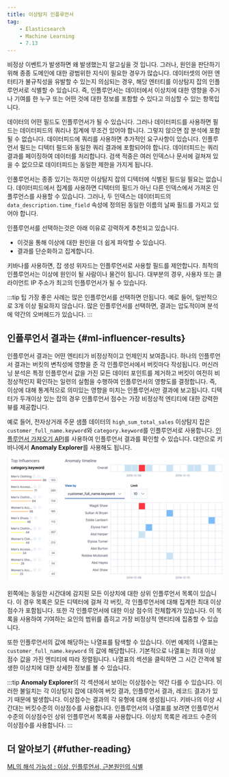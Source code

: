 ```yaml
---
title: 이상탐지 인플루언서
tag:
    - Elasticsearch
    - Machine Learning
    - 7.13
---
```


비정상 이벤트가 발생하면 왜 발생했는지 알고싶을 것 입니다.
그러나, 원인을 판단하기 위해 종종 도메인에 대한 광범위한 지식이 필요한 경우가 많습니다.
데이터셋의 어떤 엔터티가 불규칙성을 유발할 수 있는지 의심되는 경우, 해당 엔터티를 이상탐지 잡의 인플루언서로 식별할 수 있습니다.
즉, 인플루언서는 데이터에서 이상치에 대한 영향을 주거나 기여를 한 누구 또는 어떤 것에 대한 정보를 포함할 수 있다고 의심할 수 있는 항목입니다.

데이터의 어떤 필드도 인플루언서가 될 수 있습니다.
그러나 데이터피드를 사용하면 필드는 데이터피드의 쿼리나 집계에 무조건 있어야 합니다.
그렇지 않으면 잡 분석에 포함될 수 없습니다.
데이터피드에 쿼리를 사용하면 추가적인 요구사항이 있습니다.
인플루언서 필드는 디텍터 필드와 동일한 쿼리 결과에 포함되어야 합니다.
데이터피드는 쿼리결과를 페이징하여 데이터를 처리합니다.
검색 적중은 여러 인덱스나 문서에 걸쳐져 있을 수 없으므로 데이터피드는 동일한 제한을 가지게 됩니다.

인풀루언서는 종종 있기는 하지만 이상탐지 잡의 디텍터에 식별된 필드일 필요는 없습니다.
데이터피드에서 집계를 사용하면 디텍터의 필드가 아닌 다른 인덱스에서 가져온 인플루언스를 사용할 수 있습니다.
그러나, 두 인덱스는 데이터피드의 `data_description.time_field` 속성에 정의된 동일한 이름의 날짜 필드를 가지고 있어야 합니다.

인플루언서를 선택하는것은 아래 이유로 강력하게 추천되고 있습니다.

* 이것을 통해 이상에 대한 원인을 더 쉽게 파악할 수 있습니다.
* 결과를 단순화하고 집계합니다.

키바나를 사용하면, 잡 생성 위자드는 인플루언서로 사용할 필드를 제안합니다.
최적의 인플루언서는 이상에 원인이 될 사람이나 물건이 됩니다.
대부분의 경우, 사용자 또는 클라이언트 IP 주소가 최고의 인플루언서가 될 수 있습니다.

:::tip 팁
가장 좋은 사례는 많은 인플루언서를 선택하면 안됩니다.
예로 들어, 일반적으로 3개 이상 필요하지 않습니다.
많은 인플루언서를 선택하면, 결과는 압도적이며 분석에 약간의 오버헤드가 있습니다.
:::

## 인플루언서 결과는 {#ml-influencer-results}

인플루언서 결과는 어떤 엔티티가 비정상적이고 언제인지 보여줍니다.
하나의 인플루언서 결과는 버킷의 변칙성에 영향을 준 각 인플루언서에서 버킷마다 작성됩니다.
머신러닝 분석은 특정 인플루언서 값을 가진 모든 데이터 포인트를 제거하고 버킷이 여전히 비정상적인지 확인하는 일련의 실험을 수행하여 인플루언서의 영향도를 결정합니다.
즉, 이상에 대해 통계적으로 의미있는 영향을 미치는 인플루언서만 결과에 보고됩니다.
디텍터가 두개이상 있는 잡의 경우 인플루언서 점수는 가장 비정상적 엔티티에 대한 강력한 뷰를 제공합니다.

예로 들어, 전자상거래 주문 샘플 데이터의 `high_sum_total_sales` 이상탐지 잡은 `customer_full_name.keyword`와 `category.keyword`를 인플루언서로 사용합니다.
[인플루언서 가져오기 API](ml-get-influencer.md)를 사용하여 인플루언서 결과를 확인할 수 있습니다.
대안으로 키바나에서 **Anomaly Explorer**를 사용해도 됩니다.

![influencers](./images/influencers.jpg)

왼쪽에는 동일한 시간대에 감지된 모든 이상치에 대한 상위 인플루언서 목록이 있습니다.
이 경우 목록은 모든 디텍터에 걸쳐 각 버킷, 각 인플루언서에 대해 집계한 최대 이상점수가 포함됩니다.
또한 각 인플루언서에 대한 이상 점수의 전체합계가 있습니다.
이 목록을 사용하여 기여하는 요인의 범위를 좁히고 가장 비정상적 엔티티에 집중할 수 있습니다.

또한 인플루언서의 값에 해당하는 나열표를 탐색할 수 있습니다.
이번 예제의 나열표는 `customer_full_name.keyword` 의 값에 해당합니다.
기본적으로 나열표는 최대 이상 점수 값을 가진 엔티티에 따라 정렬됩니다.
나열표의 섹션을 클릭하면 그 시간 간격에 발생한 이상치에 대한 상세한 정보를 볼 수 있습니다.

:::tip
**Anomaly Explorer**의 각 섹션에서 보이는 이상점수는 약간 다를 수 있습니다.
이러한 불일치는 각 이상탐지 잡에 대하여 버킷 결과, 인플루언서 결과, 레코드 결과가 있기 때문에 발생합니다.
이상점수는 결과의 각 유형에 대해 생성됩니다.
키바나의 이상 시간대는 버킷수준의 이상점수를 사용합니다.
인플루언서의 나열표를 보려면 인플루언서 수준의 이상점수인 상위 인플루언서 목록을 사용합니다.
이상치 목록은 레코드 수준의 이상점수를 사용합니다.
:::

## 더 알아보기 {#futher-reading}

[ML의 해석 가능성 : 이상, 인플루언서, 근본원인의 식별](https://www.elastic.co/blog/interpretability-in-ml-identifying-anomalies-influencers-root-causes)

<AdsenseB />